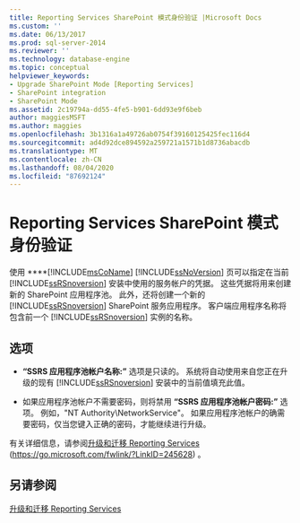 ```yaml
---
title: Reporting Services SharePoint 模式身份验证 |Microsoft Docs
ms.custom: ''
ms.date: 06/13/2017
ms.prod: sql-server-2014
ms.reviewer: ''
ms.technology: database-engine
ms.topic: conceptual
helpviewer_keywords:
- Upgrade SharePoint Mode [Reporting Services]
- SharePoint integration
- SharePoint Mode
ms.assetid: 2c19794a-dd55-4fe5-b901-6dd93e9f6beb
author: maggiesMSFT
ms.author: maggies
ms.openlocfilehash: 3b1316a1a49726ab0754f39160125425fec116d4
ms.sourcegitcommit: ad4d92dce894592a259721a1571b1d8736abacdb
ms.translationtype: MT
ms.contentlocale: zh-CN
ms.lasthandoff: 08/04/2020
ms.locfileid: "87692124"
---
```

# <a name="reporting-services-sharepoint-mode-authentication"></a>Reporting Services SharePoint 模式身份验证
  使用 ****[!INCLUDE[msCoName](../../includes/msconame-md.md)] [!INCLUDE[ssNoVersion](../../includes/ssnoversion-md.md)] 页可以指定在当前 [!INCLUDE[ssRSnoversion](../../includes/ssrsnoversion-md.md)] 安装中使用的服务帐户的凭据。 这些凭据将用来创建新的 SharePoint 应用程序池。 此外，还将创建一个新的 [!INCLUDE[ssRSnoversion](../../includes/ssrsnoversion-md.md)] SharePoint 服务应用程序。 客户端应用程序名称将包含前一个 [!INCLUDE[ssRSnoversion](../../includes/ssrsnoversion-md.md)] 实例的名称。  
  
## <a name="options"></a>选项  
  
-   **“SSRS 应用程序池帐户名称:”** 选项是只读的。 系统将自动使用来自您正在升级的现有 [!INCLUDE[ssRSnoversion](../../includes/ssrsnoversion-md.md)] 安装中的当前值填充此值。  
  
-   如果应用程序池帐户不需要密码，则将禁用 **“SSRS 应用程序池帐户密码:”** 选项。 例如，"NT Authority\NetworkService"。 如果应用程序池帐户的确需要密码，仅当您键入正确的密码，才能继续进行升级。  
  
 有关详细信息，请参阅[升级和迁移 Reporting Services](https://go.microsoft.com/fwlink/?LinkID=245628) (https://go.microsoft.com/fwlink/?LinkID=245628) 。  
  
## <a name="see-also"></a>另请参阅  
 [升级和迁移 Reporting Services](https://go.microsoft.com/fwlink/?LinkID=245628)  
  
  
